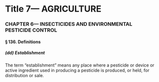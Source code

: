 
# Title 7— AGRICULTURE
### CHAPTER 6— INSECTICIDES AND ENVIRONMENTAL PESTICIDE CONTROL
#### § 136. Definitions
##### (dd) Establishment

The term “establishment” means any place where a pesticide or device or active ingredient used in producing a pesticide is produced, or held, for distribution or sale.
